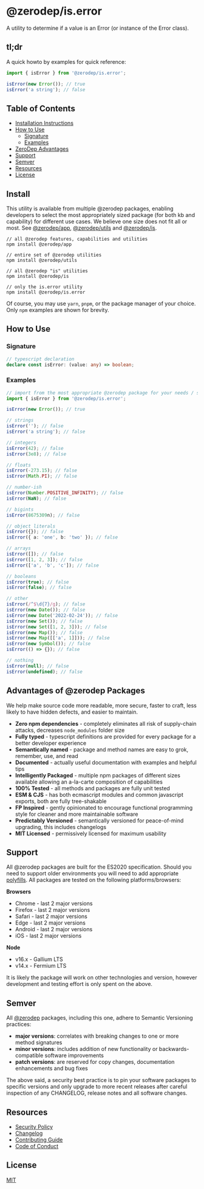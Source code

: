 # @zerodep/is.error

A utility to determine if a value is an Error (or instance of the Error class).

## tl;dr

A quick howto by examples for quick reference:

```typescript
import { isError } from '@zerodep/is.error';

isError(new Error()); // true
isError('a string'); // false
```

## Table of Contents

- [Installation Instructions](#install)
- [How to Use](#how-to-use)
  - [Signature](#signature)
  - [Examples](#examples)
- [ZeroDep Advantages](#advantages-of-zerodep-packages)
- [Support](#support)
- [Semver](#semver)
- [Resources](#resources)
- [License](#license)

## Install

This utility is available from multiple @zerodep packages, enabling developers to select the most appropriately sized package (for both kb and capability) for different use cases. We believe one size does not fit all or most. See [@zerodep/app](https://www.npmjs.com/package/@zerodep/app), [@zerodep/utils](https://www.npmjs.com/package/@zerodep/utils) and [@zerodep/is](https://www.npmjs.com/package/@zerodep/is).

```
// all @zerodep features, capabilities and utilities
npm install @zerodep/app

// entire set of @zerodep utilities
npm install @zerodep/utils

// all @zerodep "is" utilities
npm install @zerodep/is

// only the is.error utility
npm install @zerodep/is.error
```

Of course, you may use `yarn`, `pnpm`, or the package manager of your choice. Only `npm` examples are shown for brevity.

## How to Use

### Signature

```typescript
// typescript declaration
declare const isError: (value: any) => boolean;
```

### Examples

```typescript
// import from the most appropriate @zerodep package for your needs / specific use case (see the Install section above)
import { isError } from '@zerodep/is.error';

isError(new Error()); // true

// strings
isError(''); // false
isError('a string'); // false

// integers
isError(42); // false
isError(3e8); // false

// floats
isError(-273.15); // false
isError(Math.PI); // false

// number-ish
isError(Number.POSITIVE_INFINITY); // false
isError(NaN); // false

// bigints
isError(8675309n); // false

// object literals
isError({}); // false
isError({ a: 'one', b: 'two' }); // false

// arrays
isError([]); // false
isError([1, 2, 3]); // false
isError(['a', 'b', 'c']); // false

// booleans
isError(true); // false
isError(false); // false

// other
isError(/^$\d{7}/g); // false
isError(new Date()); // false
isError(new Date('2022-02-24')); // false
isError(new Set()); // false
isError(new Set([1, 2, 3])); // false
isError(new Map()); // false
isError(new Map([['a', 1]])); // false
isError(new Symbol()); // false
isError(() => {}); // false

// nothing
isError(null); // false
isError(undefined); // false
```

## Advantages of @zerodep Packages

We help make source code more readable, more secure, faster to craft, less likely to have hidden defects, and easier to maintain.

- **Zero npm dependencies** - completely eliminates all risk of supply-chain attacks, decreases `node_modules` folder size
- **Fully typed** - typescript definitions are provided for every package for a better developer experience
- **Semantically named** - package and method names are easy to grok, remember, use, and read
- **Documented** - actually useful documentation with examples and helpful tips
- **Intelligently Packaged** - multiple npm packages of different sizes available allowing an a-la-carte composition of capabilities
- **100% Tested** - all methods and packages are fully unit tested
- **ESM & CJS** - has both ecmascript modules and common javascript exports, both are fully tree-shakable
- **FP Inspired** - gently opinionated to encourage functional programming style for cleaner and more maintainable software
- **Predictably Versioned** - semantically versioned for peace-of-mind upgrading, this includes changelogs
- **MIT Licensed** - permissively licensed for maximum usability

## Support

All @zerodep packages are built for the ES2020 specification. Should you need to support older environments you will need to add appropriate [polyfills](https://developer.mozilla.org/en-US/docs/Glossary/Polyfill). All packages are tested on the following platforms/browsers:

**Browsers**

- Chrome - last 2 major versions
- Firefox - last 2 major versions
- Safari - last 2 major versions
- Edge - last 2 major versions
- Android - last 2 major versions
- iOS - last 2 major versions

**Node**

- v16.x - Gallium LTS
- v14.x - Fermium LTS

It is likely the package will work on other technologies and version, however development and testing effort is only spent on the above.

## Semver

All [@zerodep](https://github.com/cdepage/zerodep) packages, including this one, adhere to Semantic Versioning practices:

- **major versions**: correlates with breaking changes to one or more method signatures
- **minor versions**: includes addition of new functionality or backwards-compatible software improvements
- **patch versions**: are reserved for copy changes, documentation enhancements and bug fixes

The above said, a security best practice is to pin your software packages to specific versions and only upgrade to more recent releases after careful inspection of any CHANGELOG, release notes and all software changes.

## Resources

- [Security Policy](https://github.com/cdepage/zerodep/blob/main/SECURITY.md)
- [Changelog](https://github.com/cdepage/zerodep/blob/main/packages/is/is.error/CHANGELOG.md)
- [Contributing Guide](https://github.com/cdepage/zerodep/blob/main/CONTRIBUTING.md)
- [Code of Conduct](https://github.com/cdepage/zerodep/blob/main/CODE_OF_CONDUCT.md)

## License

[MIT](https://github.com/cdepage/zerodep/blob/main/LICENSE)
